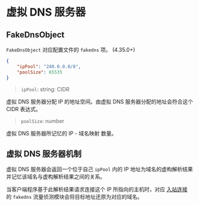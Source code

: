 # 虚拟 DNS 服务器

## FakeDnsObject

`FakeDnsObject` 对应配置文件的 `fakedns` 项。 (4.35.0+)

```json
{
    "ipPool": "240.0.0.0/8",
    "poolSize": 65535
}
```

> `ipPool`: string: CIDR

虚拟 DNS 服务器分配 IP 的地址空间。由虚拟 DNS 服务器分配的地址会符合这个 CIDR 表达式。

> `poolSize`: number

虚拟 DNS 服务器所记忆的 IP - 域名映射 数量。

## 虚拟 DNS 服务器机制

虚拟 DNS 服务器会返回一个位于自己 `ipPool` 内的 IP 地址为域名的虚构解析结果并记忆该域名与虚构解析结果之间的关系。

当客户端程序基于此解析结果请求连接这个 IP 所指向的主机时，对应 [入站连接](inbounds.md) 的 `fakedns` 流量侦测模块会将目标地址还原为对应的域名。




